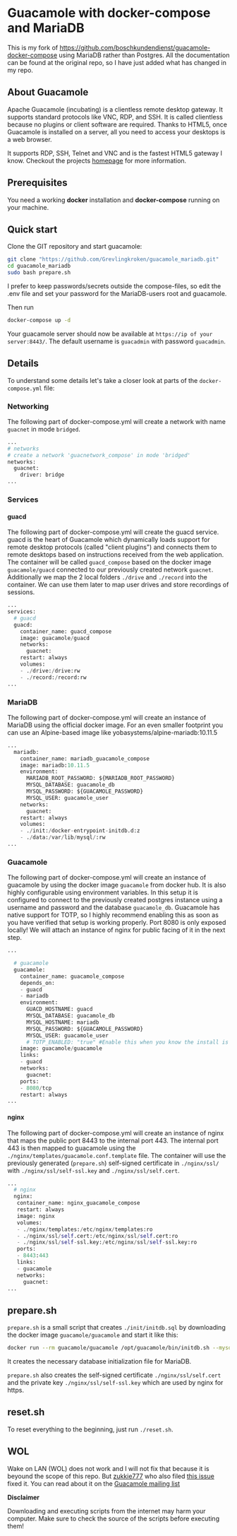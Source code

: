 # Guacamole with docker-compose and MariaDB

This is my fork of https://github.com/boschkundendienst/guacamole-docker-compose using MariaDB rather than Postgres. All the documentation can be found at the original repo, so I have
just added what has changed in my repo.


## About Guacamole
Apache Guacamole (incubating) is a clientless remote desktop gateway. It supports standard protocols like VNC, RDP, and SSH. It is called clientless because no plugins or client software are required. Thanks to HTML5, once Guacamole is installed on a server, all you need to access your desktops is a web browser.

It supports RDP, SSH, Telnet and VNC and is the fastest HTML5 gateway I know. Checkout the projects [homepage](https://guacamole.incubator.apache.org/) for more information.

## Prerequisites
You need a working **docker** installation and **docker-compose** running on your machine.

## Quick start
Clone the GIT repository and start guacamole:

~~~bash
git clone "https://github.com/Grevlingkroken/guacamole_mariadb.git"
cd guacamole_mariadb
sudo bash prepare.sh
~~~
I prefer to keep passwords/secrets outside the compose-files, so edit the .env file and set your password for the MariaDB-users root and guacamole.

Then run
~~~bash
docker-compose up -d
~~~

Your guacamole server should now be available at `https://ip of your server:8443/`. The default username is `guacadmin` with password `guacadmin`.

## Details
To understand some details let's take a closer look at parts of the `docker-compose.yml` file:

### Networking
The following part of docker-compose.yml will create a network with name `guacnet` in mode `bridged`.
~~~python
...
# networks
# create a network 'guacnetwork_compose' in mode 'bridged'
networks:
  guacnet:
    driver: bridge
...
~~~

### Services
#### guacd
The following part of docker-compose.yml will create the guacd service. guacd is the heart of Guacamole which dynamically loads support for remote desktop protocols (called "client plugins") and connects them to remote desktops based on instructions received from the web application. The container will be called `guacd_compose` based on the docker image `guacamole/guacd` connected to our previously created network `guacnet`. Additionally we map the 2 local folders `./drive` and `./record` into the container. We can use them later to map user drives and store recordings of sessions.

~~~python
...
services:
  # guacd
  guacd:
    container_name: guacd_compose
    image: guacamole/guacd
    networks:
      guacnet:
    restart: always
    volumes:
    - ./drive:/drive:rw
    - ./record:/record:rw
...
~~~

### MariaDB
The following part of docker-compose.yml will create an instance of MariaDB using the official docker image. For an even smaller footprint you can use an Alpine-based image like yobasystems/alpine-mariadb:10.11.5

~~~python
...
  mariadb:
    container_name: mariadb_guacamole_compose
    image: mariadb:10.11.5
    environment:
      MARIADB_ROOT_PASSWORD: ${MARIADB_ROOT_PASSWORD}
      MYSQL_DATABASE: guacamole_db
      MYSQL_PASSWORD: ${GUACAMOLE_PASSWORD}
      MYSQL_USER: guacamole_user
    networks:
      guacnet:
    restart: always
    volumes:
    - ./init:/docker-entrypoint-initdb.d:z
    - ./data:/var/lib/mysql/:rw
...

~~~

### Guacamole
The following part of docker-compose.yml will create an instance of guacamole by using the docker image `guacamole` from docker hub. It is also highly configurable using environment variables. In this setup it is configured to connect to the previously created postgres instance using a username and password and the database `guacamole_db`. Guacamole has native support for TOTP, so I highly recommend enabling this as soon as you have verified that setup is working properly. Port 8080 is only exposed locally! We will attach an instance of nginx for public facing of it in the next step.

~~~python
...

  # guacamole
  guacamole:
    container_name: guacamole_compose
    depends_on:
    - guacd
    - mariadb
    environment:
      GUACD_HOSTNAME: guacd
      MYSQL_DATABASE: guacamole_db
      MYSQL_HOSTNAME: mariadb
      MYSQL_PASSWORD: ${GUACAMOLE_PASSWORD}
      MYSQL_USER: guacamole_user
      # TOTP_ENABLED: "true" #Enable this when you know the install is working
    image: guacamole/guacamole
    links:
    - guacd
    networks:
      guacnet:
    ports:
    - 8080/tcp
    restart: always
...
~~~

#### nginx
The following part of docker-compose.yml will create an instance of nginx that maps the public port 8443 to the internal port 443. The internal port 443 is then mapped to guacamole using the `./nginx/templates/guacamole.conf.template` file. The container will use the previously generated (`prepare.sh`) self-signed certificate in `./nginx/ssl/` with `./nginx/ssl/self-ssl.key` and `./nginx/ssl/self.cert`.

~~~python
...
  # nginx
  nginx:
   container_name: nginx_guacamole_compose
   restart: always
   image: nginx
   volumes:
   - ./nginx/templates:/etc/nginx/templates:ro
   - ./nginx/ssl/self.cert:/etc/nginx/ssl/self.cert:ro
   - ./nginx/ssl/self-ssl.key:/etc/nginx/ssl/self-ssl.key:ro
   ports:
   - 8443:443
   links:
   - guacamole
   networks:
     guacnet:
...
~~~

## prepare.sh
`prepare.sh` is a small script that creates `./init/initdb.sql` by downloading the docker image `guacamole/guacamole` and start it like this:

~~~bash
docker run --rm guacamole/guacamole /opt/guacamole/bin/initdb.sh --mysql > ./init/initdb.sql
~~~

It creates the necessary database initialization file for MariaDB.

`prepare.sh` also creates the self-signed certificate `./nginx/ssl/self.cert` and the private key `./nginx/ssl/self-ssl.key` which are used
by nginx for https.

## reset.sh
To reset everything to the beginning, just run `./reset.sh`.

## WOL

Wake on LAN (WOL) does not work and I will not fix that because it is beyound the scope of this repo. But [zukkie777](https://github.com/zukkie777) who also filed [this issue](https://github.com/boschkundendienst/guacamole-docker-compose/issues/12) fixed it. You can read about it on the [Guacamole mailing list](http://apache-guacamole-general-user-mailing-list.2363388.n4.nabble.com/How-to-docker-composer-for-WOL-td9164.html)

**Disclaimer**

Downloading and executing scripts from the internet may harm your computer. Make sure to check the source of the scripts before executing them!
